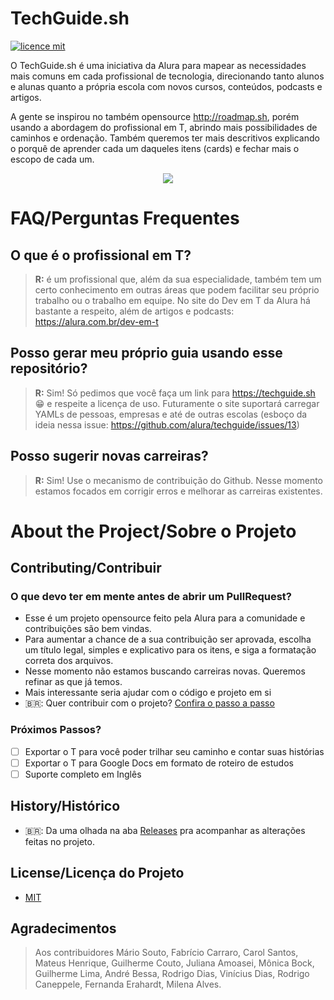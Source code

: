 # TechGuide.sh

[![licence mit](https://img.shields.io/badge/licence-MIT-blue.svg)](./LICENSE)

O TechGuide.sh é uma iniciativa da Alura para mapear as  necessidades mais comuns em cada profissional de tecnologia, direcionando tanto alunos e alunas quanto a própria escola com novos cursos, conteúdos, podcasts e artigos. 

A gente se inspirou no também opensource http://roadmap.sh, porém usando a abordagem do profissional em T, abrindo mais possibilidades de caminhos e ordenação. Também queremos ter mais descritivos explicando o porquê de aprender cada um daqueles itens (cards) e fechar mais o escopo de cada um.

<p align="center">
   <img src="https://user-images.githubusercontent.com/13791385/188493189-25068bf3-e14a-484f-a155-057f89fe8d9a.png" />
</p>

# FAQ/Perguntas Frequentes

## O que é o profissional em T?
> **R:** é um profissional que, além da sua especialidade, também tem um certo conhecimento em outras áreas que podem facilitar seu próprio trabalho ou o trabalho em equipe. No site do Dev em T da Alura há bastante a respeito, além de artigos e podcasts: https://alura.com.br/dev-em-t


## Posso gerar meu próprio guia usando esse repositório?
> **R:** Sim! Só pedimos que você faça um link para https://techguide.sh 😁 e respeite a licença de uso. Futuramente o site suportará carregar YAMLs de pessoas, empresas e até de outras escolas (esboço da ideia nessa issue: https://github.com/alura/techguide/issues/13)


## Posso sugerir novas carreiras?
> **R:** Sim! Use o mecanismo de contribuição do Github. Nesse momento estamos focados em corrigir erros e melhorar as carreiras existentes.

# About the Project/Sobre o Projeto

## Contributing/Contribuir

### O que devo ter em mente antes de abrir um PullRequest?
- Esse é um projeto opensource feito pela Alura para a comunidade e contribuições são bem vindas.
- Para aumentar a chance de a sua contribuição ser aprovada, escolha um título legal, simples e explicativo para os itens, e siga a formatação correta dos arquivos.
- Nesse momento não estamos buscando carreiras novas. Queremos refinar as que já temos.
- Mais interessante seria ajudar com o código e projeto em si
- 🇧🇷: Quer contribuir com o projeto? [Confira o passo a passo](./CONTRIBUTING.md)

### Próximos Passos?

- [ ] Exportar o T para você poder trilhar seu caminho e contar suas histórias
- [ ] Exportar o T para Google Docs em formato de roteiro de estudos
- [ ] Suporte completo em Inglês

## History/Histórico
- 🇧🇷: Da uma olhada na aba [Releases](./releases) pra acompanhar as alterações feitas no projeto.

## License/Licença do Projeto

- [MIT](./LICENSE)

## Agradecimentos
> Aos contribuidores Mário Souto, Fabrício Carraro, Carol Santos, Mateus Henrique, Guilherme Couto, Juliana Amoasei, Mônica Bock, Guilherme Lima, André Bessa, Rodrigo Dias, Vinícius Dias, Rodrigo Caneppele, Fernanda Erahardt, Milena Alves.
